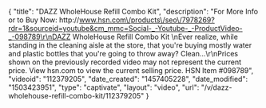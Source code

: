 {
    "title": "DAZZ WholeHouse Refill Combo Kit",
    "description": "For More Info or to Buy Now: http:\/\/www.hsn.com\/products\/seo\/7978269?rdr=1&sourceid=youtube&cm_mmc=Social-_-Youtube-_-ProductVideo-_-098789\r\nDAZZ WholeHouse Refill Combo Kit  \nEver realize, while standing in the cleaning aisle at the store, that you're buying mostly water and plastic bottles that you're going to throw away? Clean...\r\nPrices shown on the previously recorded video may not represent the current price.  View hsn.com to view the current selling price. HSN Item #098789",
    "videoid": "112379205",
    "date_created": "1457405228",
    "date_modified": "1503423951",
    "type": "captivate",
    "layout": "video",
    "url": "\/v\/dazz-wholehouse-refill-combo-kit\/112379205"
}